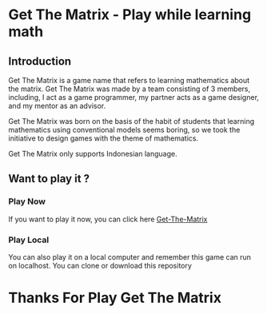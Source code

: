 # Get The Matrix - Play while learning math


## Introduction
Get The Matrix is a game name that refers to learning mathematics about the matrix. Get The Matrix was made by a team consisting of 3 members, including, I act as a game programmer, my partner acts as a game designer, and my mentor as an advisor.

Get The Matrix was born on the basis of the habit of students that learning mathematics using conventional models seems boring, so we took the initiative to design games with the theme of mathematics.

Get The Matrix only supports Indonesian language.

## Want to play it ?

### Play Now
If you want to play it now, you can click here [Get-The-Matrix](https://dendik-creation.github.io/get-the-matrix/)

### Play Local
You can also play it on a local computer and remember this game can run on localhost. You can clone or download this repository


# Thanks For Play Get The Matrix